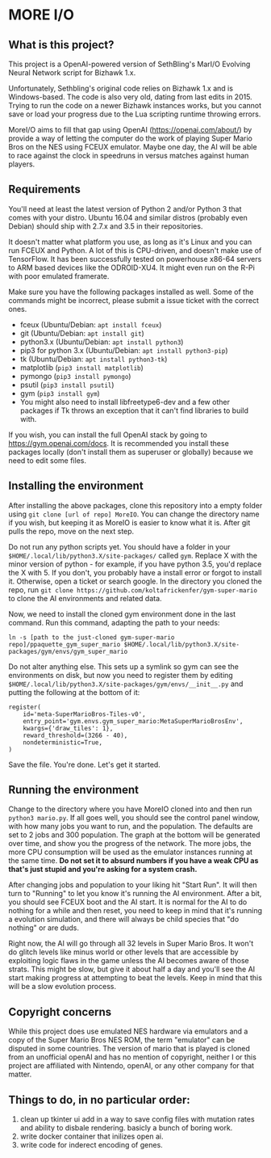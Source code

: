 # MORE I/O
## What is this project?
This project is a OpenAI-powered version of SethBling's MarI/O Evolving Neural Network script for Bizhawk 1.x.

Unfortunately, Sethbling's original code relies on Bizhawk 1.x and is Windows-based. The code is also very old, dating from last edits in 2015. Trying to run the code on a newer Bizhawk instances works, but you cannot save or load your progress due to the Lua scripting runtime throwing errors.

MoreI/O aims to fill that gap using OpenAI (https://openai.com/about/) by provide a way of letting the computer do the work of playing Super Mario Bros on the NES using FCEUX emulator. Maybe one day, the AI will be able to race against the clock in speedruns in versus matches against human players.

## Requirements
You'll need at least the latest version of Python 2 and/or Python 3 that comes with your distro. Ubuntu 16.04 and similar distros (probably even Debian) should ship with 2.7.x and 3.5 in their repositories.

It doesn't matter what platform you use, as long as it's Linux and you can run FCEUX and Python. A lot of this is CPU-driven, and doesn't make use of TensorFlow. It has been successfully tested on powerhouse x86-64 servers to ARM based devices like the ODROID-XU4. It might even run on the R-Pi with poor emulated framerate.

Make sure you have the following packages installed as well. Some of the commands might be incorrect, please submit a issue ticket with the correct ones.

* fceux (Ubuntu/Debian: `apt install fceux`)
* git (Ubuntu/Debian: `apt install git`)
* python3.x (Ubuntu/Debian: `apt install python3`)
* pip3 for python 3.x (Ubuntu/Debian: `apt install python3-pip`)
* tk (Ubuntu/Debian: `apt install python3-tk`)
* matplotlib (`pip3 install matplotlib`)
* pymongo (`pip3 install pymongo`)
* psutil (`pip3 install psutil`)
* gym (`pip3 install gym`)
* You might also need to install libfreetype6-dev and a few other packages if Tk throws an exception that it can't find libraries to build with.

If you wish, you can install the full OpenAI stack by going to https://gym.openai.com/docs. It is recommended you install these packages locally (don't install them as superuser or globally) because we need to edit some files.

## Installing the environment
After installing the above packages, clone this repository into a empty folder using `git clone [url of repo] MoreIO`. You can change the directory name if you wish, but keeping it as MoreIO is easier to know what it is. After git pulls the repo, move on the next step.

Do not run any python scripts yet. You should have a folder in your `$HOME/.local/lib/python3.X/site-packages/` called `gym`. Replace X with the minor version of python - for example, if you have python 3.5, you'd replace the X with 5. If you don't, you probably have a install error or forgot to install it. Otherwise, open a ticket or search google. In the directory you cloned the repo, run `git clone https://github.com/koltafrickenfer/gym-super-mario` to clone the AI environments and related data.

Now, we need to install the cloned gym environment done in the last command. Run this command, adapting the path to your needs:

`ln -s [path to the just-cloned gym-super-mario repo]/ppaquette_gym_super_mario $HOME/.local/lib/python3.X/site-packages/gym/envs/gym_super_mario`

Do not alter anything else. This sets up a symlink so gym can see the environments on disk, but now you need to register them by editing `$HOME/.local/lib/python3.X/site-packages/gym/envs/__init__.py` and putting the following at the bottom of it:

```
register(
	id='meta-SuperMarioBros-Tiles-v0',
	entry_point='gym.envs.gym_super_mario:MetaSuperMarioBrosEnv',
	kwargs={'draw_tiles': 1},
	reward_threshold=(3266 - 40),
	nondeterministic=True,
)	
```
Save the file. You're done. Let's get it started.

## Running the environment
Change to the directory where you have MoreIO cloned into and then run `python3 mario.py`. If all goes well, you should see the control panel window, with how many jobs you want to run, and the population. The defaults are set to 2 jobs and 300 population. The graph at the bottom will be generated over time, and show you the progress of the network. The more jobs, the more CPU consumption will be used as the emulator instances running at the same time. **Do not set it to absurd numbers if you have a weak CPU as that's just stupid and you're asking for a system crash.**

After changing jobs and population to your liking hit "Start Run". It will then turn to "Running" to let you know it's running the AI environment. After a bit, you should see FCEUX boot and the AI start. It is normal for the AI to do nothing for a while and then reset, you need to keep in mind that it's running a evolution simulation, and there will always be child species that "do nothing" or are duds. 

Right now, the AI will go through all 32 levels in Super Mario Bros. It won't do glitch levels like minus world or other levels that are accessible by exploiting logic flaws in the game unless the AI becomes aware of those strats. This might be slow, but give it about half a day and you'll see the AI start making progress at attempting to beat the levels. Keep in mind that this will be a slow evolution process.

## Copyright concerns
While this project does use emulated NES hardware via emulators and a copy of the Super Mario Bros NES ROM, the term "emulator" can be disputed in some countries. The version of mario that is played is cloned from an unofficial openAI and has no mention of copyright, neither I or this project are affiliated with Nintendo, openAI, or any other company for that matter. 

## Things to do, in no particular order:
1. clean up tkinter ui add in a way to save config files with mutation rates and ability to disbale rendering. basicly a bunch of boring work. 
2. write docker container that inilizes open ai. 
3. write code for inderect encoding of genes. 
